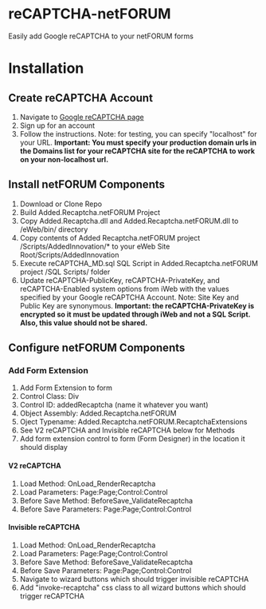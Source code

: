 # reCAPTCHA-netFORUM
Easily add Google reCAPTCHA to your netFORUM forms

# Installation
## Create reCAPTCHA Account
1. Navigate to [Google reCAPTCHA page](https://www.google.com/recaptcha/admin)
1. Sign up for an account
1. Follow the instructions. Note: for testing, you can specify "localhost" for your URL. **Important: You must specify your production domain urls in the Domains list for your reCAPTCHA site for the reCAPTCHA to work on your non-localhost url.**

## Install netFORUM Components
1. Download or Clone Repo
1. Build Added.Recaptcha.netFORUM Project
1. Copy Added.Recaptcha.dll and Added.Recaptcha.netFORUM.dll to /eWeb/bin/ directory
1. Copy contents of Added Recaptcha.netFORUM project /Scripts/AddedInnovation/* to your eWeb Site Root/Scripts/AddedInnovation
1. Execute reCAPTCHA_MD.sql SQL Script in Added.Recaptcha.netFORUM project /SQL Scripts/ folder
1. Update reCAPTCHA-PublicKey, reCAPTCHA-PrivateKey, and reCAPTCHA-Enabled system options from iWeb with the values specified by your Google reCAPTCHA Account. Note: Site Key and Public Key are synonymous. **Important: the reCAPTCHA-PrivateKey is encrypted so it must be updated through iWeb and not a SQL Script. Also, this value should not be shared.**

## Configure netFORUM Components
### Add Form Extension
1. Add Form Extension to form
1. Control Class: Div
1. Control ID: addedRecaptcha (name it whatever you want)
1. Object Assembly: Added.Recaptcha.netFORUM
1. Oject Typename: Added.Recaptcha.netFORUM.RecaptchaExtensions
1. See V2 reCAPTCHA and Invisible reCAPTCHA below for Methods
1. Add form extension control to form (Form Designer) in the location it should display
#### V2 reCAPTCHA
1. Load Method: OnLoad_RenderRecaptcha
1. Load Parameters: Page:Page;Control:Control
1. Before Save Method: BeforeSave_ValidateRecaptcha
1. Before Save Parameters: Page:Page;Control:Control

#### Invisible reCAPTCHA
1. Load Method: OnLoad_RenderRecaptcha
1. Load Parameters: Page:Page;Control:Control
1. Before Save Method: BeforeSave_ValidateRecaptcha
1. Before Save Parameters: Page:Page;Control:Control
1. Navigate to wizard buttons which should trigger invisible reCAPTCHA
1. Add "invoke-recaptcha" css class to all wizard buttons which should trigger reCAPTCHA


